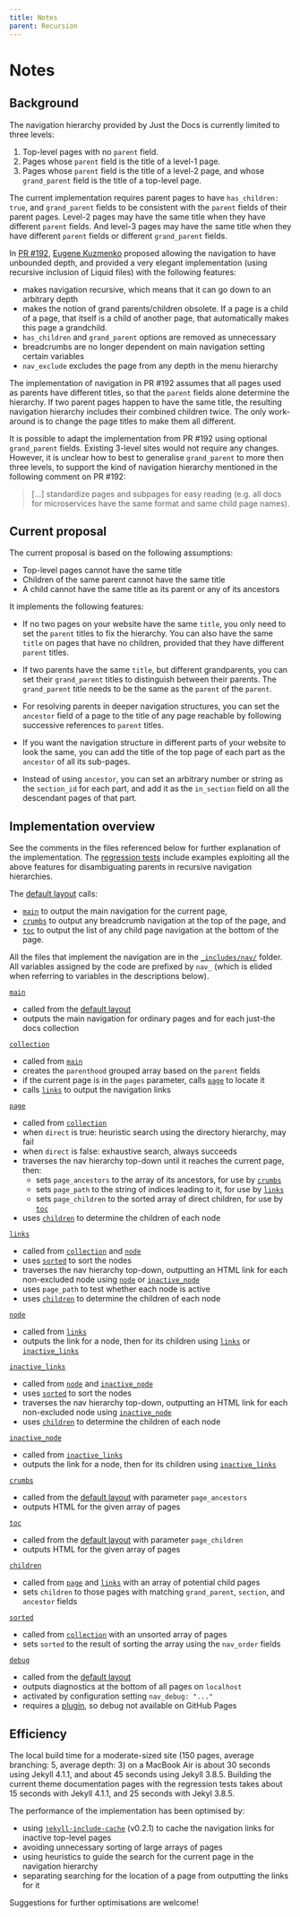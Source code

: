 ```yaml
---
title: Notes
parent: Recursion
---
```

# Notes

## Background

The navigation hierarchy provided by Just the Docs is currently limited to three levels:

1. Top-level pages with no `parent` field.
2. Pages whose `parent` field is the title of a level-1 page.
3. Pages whose `parent` field is the title of a level-2 page, and whose `grand_parent` field is the title of a top-level page.

The current implementation requires parent pages to have `has_children: true`, and `grand_parent` fields to be consistent with the `parent` fields of their parent pages. Level-2 pages may have the same title when they have different `parent` fields. And level-3 pages may have the same title when they have different `parent` fields or different `grand_parent` fields.

In [PR #192](https://github.com/pmarsceill/just-the-docs/pull/192), [Eugene Kuzmenko](https://github.com/thealjey) proposed allowing the navigation to have unbounded depth, and provided a very elegant implementation (using recursive inclusion of Liquid files) with the following features:

* makes navigation recursive, which means that it can go down to an arbitrary depth
* makes the notion of grand parents/children obsolete. If a page is a child of a page, that itself is a child of another page, that automatically makes this page a grandchild.
* `has_children` and `grand_parent` options are removed as unnecessary
* breadcrumbs are no longer dependent on main navigation setting certain variables
* `nav_exclude` excludes the page from any depth in the menu hierarchy

The implementation of navigation in PR #192 assumes that all pages used as parents have different titles, so that the `parent` fields alone determine the hierarchy. If two parent pages happen to have the same title, the resulting navigation hierarchy includes their combined children twice. The only work-around is to change the page titles to make them all different.

It is possible to adapt the implementation from PR #192 using optional `grand_parent` fields. Existing 3-level sites would not require any changes. However, it is unclear how to best to generalise `grand_parent` to more then three levels, to support the kind of navigation hierarchy mentioned in the following comment on PR #192:

> [...] standardize pages and subpages for easy reading (e.g. all docs for microservices have the same format and same child page names).

## Current proposal

The current proposal is based on the following assumptions:

* Top-level pages cannot have the same title
* Children of the same parent cannot have the same title
* A child cannot have the same title as its parent or any of its ancestors

It implements the following features:

* If no two pages on your website have the same `title`, you only need to set the `parent` titles to fix the hierarchy. You can also have the same `title` on pages that have no children, provided that they have different `parent` titles.

* If two parents have the same `title`, but different grandparents, you can set their `grand_parent` titles to distinguish between their parents. The `grand_parent` title needs to be the same as the `parent` of the `parent`.

* For resolving parents in deeper navigation structures, you can set the `ancestor` field of a page to the title of any page reachable by following successive references to `parent` titles.  

* If you want the navigation structure in different parts of your website to look the same, you can add the title of the top page of each part as the `ancestor` of all its sub-pages. 

* Instead of using `ancestor`, you can set an arbitrary number or string as the `section_id` for each part, and add it as the `in_section` field on all the descendant pages of that part.

## Implementation overview

[regression tests]: https://github.com/pdmosses/just-the-docs/tree/rec-nav-cache/_tests

See the comments in the files referenced below for further explanation of the implementation. The [regression tests] include examples exploiting all the above features for disambiguating parents in recursive navigation hierarchies.

[default layout]: https://github.com/pdmosses/just-the-docs/blob/rec-nav-cache/_layouts/default.html

The [default layout] calls:

- [`main`] to output the main navigation for the current page,
- [`crumbs`] to output any breadcrumb navigation at the top of the page, and
- [`toc`] to output the list of any child page navigation at the bottom of the page.

[`_includes/nav/`]: https://github.com/pdmosses/just-the-docs/tree/rec-nav-cache/_includes/nav

All the files that implement the navigation are in the [`_includes/nav/`] folder. All variables assigned by the code are prefixed by `nav_` (which is elided when referring to variables in the descriptions below).

[`main`]: https://github.com/pdmosses/just-the-docs/blob/rec-nav-cache/_includes/nav/main.html

[`main`]
- called from the [default layout]
- outputs the main navigation for ordinary pages and for each just-the docs collection

[`collection`]: https://github.com/pdmosses/just-the-docs/blob/rec-nav-cache/_includes/nav/collection.html

[`collection`]
- called from  [`main`]
- creates the `parenthood` grouped array based on the `parent` fields
- if the current page is in the `pages` parameter, calls [`page`] to locate it
- calls [`links`] to output the navigation links

[`page`]: https://github.com/pdmosses/just-the-docs/blob/rec-nav-cache/_includes/nav/page.html

[`page`]
- called from [`collection`]
- when `direct` is true: heuristic search using the directory hierarchy, may fail
- when `direct` is false: exhaustive search, always succeeds
- traverses the nav hierarchy top-down until it reaches the current page, then:
  - sets `page_ancestors` to the array of its ancestors, for use by [`crumbs`]
  - sets `page_path` to the string of indices leading to it, for use by [`links`]
  - sets `page_children` to the sorted array of direct children, for use by [`toc`]
- uses [`children`] to determine the children of each node

[`links`]: https://github.com/pdmosses/just-the-docs/blob/rec-nav-cache/_includes/nav/links.html

[`links`]
- called from [`collection`] and [`node`]
- uses [`sorted`] to sort the nodes
- traverses the nav hierarchy top-down, outputting an HTML link for each non-excluded node using [`node`] or [`inactive_node`]
- uses `page_path` to test whether each node is active
- uses [`children`] to determine the children of each node

[`node`]: https://github.com/pdmosses/just-the-docs/blob/rec-nav-cache/_includes/nav/node.html

[`node`]
- called from [`links`]
- outputs the link for a node, then for its children using [`links`] or [`inactive_links`]

[`inactive_links`]: https://github.com/pdmosses/just-the-docs/blob/rec-nav-cache/_includes/nav/inactive_links.html

[`inactive_links`]
- called from [`node`] and [`inactive_node`]
- uses [`sorted`] to sort the nodes
- traverses the nav hierarchy top-down, outputting an HTML link for each non-excluded node using [`inactive_node`]
- uses [`children`] to determine the children of each node

[`inactive_node`]: https://github.com/pdmosses/just-the-docs/blob/rec-nav-cache/_includes/nav/inactive_node.html

[`inactive_node`]
- called from [`inactive_links`]
- outputs the link for a node, then for its children using [`inactive_links`]

[`crumbs`]: https://github.com/pdmosses/just-the-docs/blob/rec-nav-cache/_includes/nav/crumbs.html

[`crumbs`]
- called from the [default layout] with parameter `page_ancestors`
- outputs HTML for the given array of pages

[`toc`]: https://github.com/pdmosses/just-the-docs/blob/rec-nav-cache/_includes/nav/toc.html

[`toc`]
- called from the [default layout] with parameter `page_children`
- outputs HTML for the given array of pages

[`children`]: https://github.com/pdmosses/just-the-docs/blob/rec-nav-cache/_includes/nav/children.html

[`children`]
- called from [`page`] and [`links`] with an array of potential child pages
- sets `children` to those pages with matching `grand_parent`, `section`, and `ancestor` fields

[`sorted`]: https://github.com/pdmosses/just-the-docs/blob/rec-nav-cache/_includes/nav/sorted.html

[`sorted`]
- called from [`collection`] with an unsorted array of pages
- sets `sorted` to the result of sorting the array using the `nav_order` fields

[`debug`]: https://github.com/pdmosses/just-the-docs/blob/rec-nav-cache/_includes/nav/debug.html
[plugin]: https://github.com/pdmosses/just-the-docs/blob/rec-nav-cache/_plugins/debug.rb

[`debug`]
- called from the [default layout]
- outputs diagnostics at the bottom of all pages on `localhost`
- activated by configuration setting `nav_debug: "..."`
- requires a [plugin], so debug not available on GitHub Pages

## Efficiency

The local build time for a moderate-sized site (150 pages, average branching: 5, average depth: 3) on a MacBook Air is about 30 seconds using Jekyll 4.1.1, and about 45 seconds using Jekyll 3.8.5. Building the current theme documentation pages with the regression tests takes about 15 seconds with Jekyll 4.1.1, and 25 seconds with Jekyl 3.8.5.

The performance of the implementation has been optimised by:
- using [`jekyll-include-cache`] (v0.2.1) to cache the navigation links for inactive top-level pages
- avoiding unnecessary sorting of large arrays of pages
- using heuristics to guide the search for the current page in the navigation hierarchy
- separating searching for the location of a page from outputting the links for it

Suggestions for further optimisations are welcome!

[`jekyll-include-cache`]: https://github.com/benbalter/jekyll-include-cache
